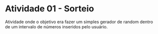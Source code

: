 # Atividade 01 - Sorteio

Atividade onde o objetivo era fazer um simples gerador de random dentro de um intervalo de números inseridos pelo usuário.
